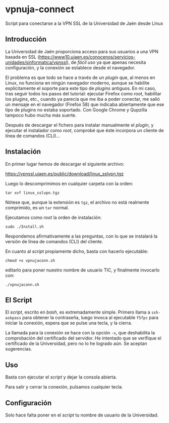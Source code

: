 # vpnuja-connect
Script para conectarse a la VPN SSL de la Universidad de Jaén desde Linux


## Introducción

La Universidad de Jaén proporciona acceso para sus usuarios a una VPN basada en
SSL (https://www10.ujaen.es/conocenos/servicios-unidades/sinformatica/vpnssl),
de _fácil uso_ ya que apenas necesita configuración, y la conexión se establece
desde el navegador.

El problema es que todo se hace a través de un _plugin_ que, al menos en Linux,
no funciona en ningún navegador moderno, aunque se habilite explícitamente el
soporte para este tipo de _plugins_ antiguos. En mi caso, tras seguir todos los
pasos del tutorial: ejecutar Firefox como _root_, habilitar los plugins, etc.,
cuando ya parecía que me iba a poder conectar, me salió un mensaje en el
navegador (Firefox 58) que indicaba abiertamente que ese tipo de plugins no
estaba soportado. Con Google Chrome y Qupzilla tampoco hubo mucha más suerte.

Después de descargar el fichero para instalar manualmente el _plugin_, y
ejecutar el instalador como _root_, comprobé que éste incorpora un cliente de
línea de comandos (CLI)...


## Instalación

En primer lugar hemos de descargar el siguiente archivo:

https://vpnssl.ujaen.es/public/download/linux_sslvpn.tgz

Luego lo descomprimimos en cualquier carpeta con la orden:

    tar xvf linux_sslvpn.tgz

Nótese que, aunque la extensión es `tgz`, el archivo no está realmente
comprimido, es un `tar` normal.

Ejecutamos como _root_ la orden de instalación:

    sudo ./Install.sh

Respondemos afirmativamente a las preguntas, con lo que se instalará la versión
de línea de comandos (CLI) del cliente.

En cuanto al _script_ propiamente dicho, basta con hacerlo ejecutable:

    chmod +x vpnujaconn.sh

editarlo para poner nuestro nombre de usuario TIC, y finalmente invocarlo con:

    ./vpnujaconn.sh

## El Script

El _script_, escrito en _bash_, es extremadamente simple. Primero llama a
`ssh-askpass` para obtener la contraseña, luego invoca al ejecutable `f5fpc`
para iniciar la conexión, espera que se pulse una tecla, y la cierra.

La llamada para la conexión se hace con la opción `-x`, que deshabilita la
comprobación del certificado del servidor. He intentado que se verifique el
certificado de la Universidad, pero no lo he logrado aún. Se aceptan
sugerencias.

## Uso

Basta con ejecutar el _script_  y dejar la consola abierta.

Para salir y cerrar la conexión, pulsamos cualquier tecla.


## Configuración

Solo hace falta poner en el _script_ tu nombre de usuario de la Universidad.    
